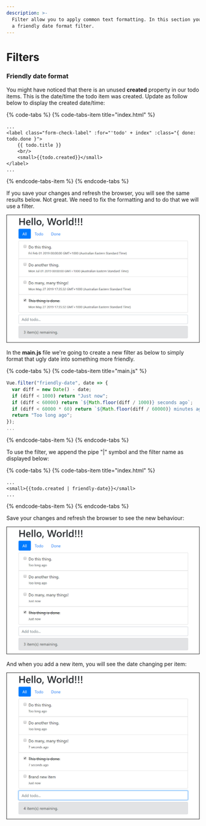 ```yaml
---
description: >-
  Filter allow you to apply common text formatting. In this section you will add
  a friendly date format filter.
---
```


# Filters

### Friendly date format

You might have noticed that there is an unused **created** property in our todo items. This is the date/time the todo item was created. Update as follow below to display the created date/time:

{% code-tabs %}
{% code-tabs-item title="index.html" %}
```markup
...
<label class="form-check-label" :for="'todo' + index" :class="{ done: todo.done }">
    {{ todo.title }}
    <br/>
    <small>{{todo.created}}</small>
</label>
...
```
{% endcode-tabs-item %}
{% endcode-tabs %}

If you save your changes and refresh the browser, you will see the same results below. Not great. We need to fix the formatting and to do that we will use a filter.

![](../.gitbook/assets/2019-05-27_17-37-17%20%281%29.jpg)

In the **main.js** file we're going to create a new filter as below to simply format that ugly date into something more friendly.

{% code-tabs %}
{% code-tabs-item title="main.js" %}
```javascript
Vue.filter("friendly-date", date => {
  var diff = new Date() - date;
  if (diff < 1000) return "Just now";
  if (diff < 60000) return `${Math.floor(diff / 1000)} seconds ago`;
  if (diff < 60000 * 60) return `${Math.floor(diff / 60000)} minutes ago`;
  return "Too long ago";
});
...
```
{% endcode-tabs-item %}
{% endcode-tabs %}

To use the filter, we append the pipe "\|" symbol and the filter name as displayed below: 

{% code-tabs %}
{% code-tabs-item title="index.html" %}
```markup
...
<small>{{todo.created | friendly-date}}</small>
...
```
{% endcode-tabs-item %}
{% endcode-tabs %}

Save your changes and refresh the browser to see the new behaviour:

![](../.gitbook/assets/2019-05-27_17-44-11.jpg)

And when you add a new item, you will see the date changing per item:

![](../.gitbook/assets/2019-05-27_17-45-19.jpg)

